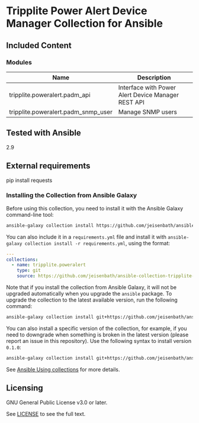# Tripplite Power Alert Device Manager Collection for Ansible
<!-- Add CI and code coverage badges here. Samples included below. -->

<!-- Describe the collection and why a user would want to use it. What does the collection do? -->

## Included Content

<!--start collection content-->
### Modules
Name | Description
--- | ---
tripplite.poweralert.padm_api | Interface with Power Alert Device Manager REST API
tripplite.poweralert.padm_snmp_user | Manage SNMP users

## Tested with Ansible

<!-- List the versions of Ansible the collection has been tested with. Must match what is in galaxy.yml. -->
2.9

## External requirements

<!-- List any external resources the collection depends on, for example minimum versions of an OS, libraries, or utilities. Do not list other Ansible collections here. -->
pip install requests

### Installing the Collection from Ansible Galaxy

Before using this collection, you need to install it with the Ansible Galaxy command-line tool:
```bash
ansible-galaxy collection install https://github.com/jeisenbath/ansible-collection-tripplite-poweralert.git
```

You can also include it in a `requirements.yml` file and install it with `ansible-galaxy collection install -r requirements.yml`, using the format:
```yaml
---
collections:
  - name: tripplite.poweralert
    type: git
    source: https://github.com/jeisenbath/ansible-collection-tripplite-poweralert.git
```

Note that if you install the collection from Ansible Galaxy, it will not be upgraded automatically when you upgrade the `ansible` package. To upgrade the collection to the latest available version, run the following command:
```bash
ansible-galaxy collection install git+https://github.com/jeisenbath/ansible-collection-tripplite-poweralert.git --upgrade
```

You can also install a specific version of the collection, for example, if you need to downgrade when something is broken in the latest version (please report an issue in this repository). Use the following syntax to install version `0.1.0`:

```bash
ansible-galaxy collection install git+https://github.com/jeisenbath/ansible-collection-tripplite-poweralert.git:==0.1.0
```

See [Ansible Using collections](https://docs.ansible.com/ansible/devel/user_guide/collections_using.html) for more details.

## Licensing

<!-- Include the appropriate license information here and a pointer to the full licensing details. If the collection contains modules migrated from the ansible/ansible repo, you must use the same license that existed in the ansible/ansible repo. See the GNU license example below. -->

GNU General Public License v3.0 or later.

See [LICENSE](https://www.gnu.org/licenses/gpl-3.0.txt) to see the full text.

